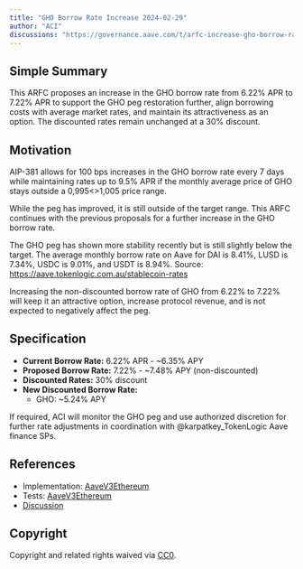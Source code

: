 ```yaml
---
title: "GHO Borrow Rate Increase 2024-02-29"
author: "ACI"
discussions: "https://governance.aave.com/t/arfc-increase-gho-borrow-rate-29-02-2024/16787"
---
```


## Simple Summary

This ARFC proposes an increase in the GHO borrow rate from 6.22% APR to 7.22% APR to support the GHO peg restoration further, align borrowing costs with average market rates, and maintain its attractiveness as an option. The discounted rates remain unchanged at a 30% discount.

## Motivation

AIP-381 allows for 100 bps increases in the GHO borrow rate every 7 days while maintaining rates up to 9.5% APR if the monthly average price of GHO stays outside a 0,995<>1,005 price range.

While the peg has improved, it is still outside of the target range. This ARFC continues with the previous proposals for a further increase in the GHO borrow rate.

The GHO peg has shown more stability recently but is still slightly below the target. The average monthly borrow rate on Aave for DAI is 8.41%, LUSD is 7.34%, USDC is 9.01%, and USDT is 8.94%.
Source: https://aave.tokenlogic.com.au/stablecoin-rates

Increasing the non-discounted borrow rate of GHO from 6.22% to 7.22% will keep it an attractive option, increase protocol revenue, and is not expected to negatively affect the peg.

## Specification

- **Current Borrow Rate:** 6.22% APR - ~6.35% APY
- **Proposed Borrow Rate:** 7.22% - ~7.48% APY (non-discounted)
- **Discounted Rates:** 30% discount
- **New Discounted Borrow Rate:**
  - GHO: ~5.24% APY

If required, ACI will monitor the GHO peg and use authorized discretion for further rate adjustments in coordination with @karpatkey_TokenLogic Aave finance SPs.

## References

- Implementation: [AaveV3Ethereum](https://github.com/bgd-labs/aave-proposals-v3/blob/main/src/20240229_AaveV3Ethereum_GHOBorrowRateIncrease20240229/AaveV3Ethereum_GHOBorrowRateIncrease20240229_20240229.sol)
- Tests: [AaveV3Ethereum](https://github.com/bgd-labs/aave-proposals-v3/blob/main/src/20240229_AaveV3Ethereum_GHOBorrowRateIncrease20240229/AaveV3Ethereum_GHOBorrowRateIncrease20240229_20240229.t.sol)
- [Discussion](https://governance.aave.com/t/arfc-increase-gho-borrow-rate-29-02-2024/16787)

## Copyright

Copyright and related rights waived via [CC0](https://creativecommons.org/publicdomain/zero/1.0/).
